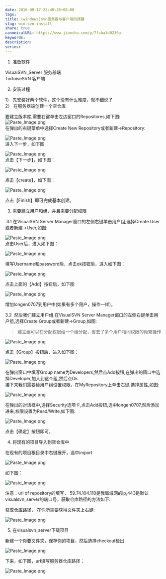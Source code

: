 ```yaml
---  
date: 2016-09-17 23:49:35+08:00  
tags:   
title: (windows)svn服务器与客户端的搭建  
slug: win-svn-install  
share: true  
canonicalURL: https://www.jianshu.com/p/7fcba3d0236a  
keywords:   
description:   
series:   
---  
```

  
1. 准备软件  
  
VisualSVN_Server     服务器端  
TortoiseSVN             客户端  
  
2. 安装过程  
  
1） 先安装好两个软件，这个没有什么难度，就不细说了  
2） 在服务器端创建一个空仓库  
  
要建立版本库,需要右键单击左边窗口的Repositores,如下图:  
![Paste_Image.png](/images/67eff45f5e396c9ad8966472d19e01ff.webp)  
在弹出的右键菜单中选择Create New Repository或者新建->Repository:  
  
![Paste_Image.png](/images/87b369a34baaf9a7f878c2e360da74ba.webp)  
进入下一步，如下图  
  
![Paste_Image.png](/images/292a936aa54c954fc941e4494472e913.webp)  
点击【下一步】，如下图：  
  
![Paste_Image.png](/images/71053e3298331446c4cea8094815dede.webp)  
  
点击【create】，如下图：  
  
![Paste_Image.png](/images/292a936aa54c954fc941e4494472e913.webp)  
  
点击【Finish】即可完成基本创建。  
  
3.  需要建立用户和组，并且需要分配权限  
  
 3.1 在VisualSVN Server Manager窗口的左侧右键单击用户组,选择Create User或者新建->User,如图:  
  
![Paste_Image.png](/images/292a936aa54c954fc941e4494472e913.webp)  
点击User后，进入如下图：  
  
![Paste_Image.png](/images/292a936aa54c954fc941e4494472e913.webp)  
  
填写Username和password后，点击ok按钮后，进入如下图：  
  
![Paste_Image.png](/images/292a936aa54c954fc941e4494472e913.webp)  
  
点击上面的【Add】按钮后，如下图  
  
![Paste_Image.png](/images/4eed15932091f69b36e814dfaf942295.webp)  
  
增加longen0707到用户中(如果有多个用户，操作一样)。  
  
3.2  然后我们建立用户组,在VisualSVN Server Manager窗口的左侧右键单击用户组,选择Create Group或者新建->Group,如图:  
  
> 建立组可以在分配权限给一个组分配，省去了多个用户相同权限的频繁操作  
  
![Paste_Image.png](/images/67eff45f5e396c9ad8966472d19e01ff.webp)  
  
点击【Group】按钮后，进入如下图：  
  
  
![Paste_Image.png](/images/67eff45f5e396c9ad8966472d19e01ff.webp)  
  
在弹出窗口中填写Group name为Developers,然后点Add按钮,在弹出的窗口中选择Developer,加入到这个组,然后点Ok.  
接下来我们需要给用户组设置权限，在MyRepository上单击右键,选择属性,如图:  
  
![Paste_Image.png](/images/292a936aa54c954fc941e4494472e913.webp)  
  
在弹出的对话框中,选择Security选项卡,点击Add按钮,选中longen0707,然后添加进来,权限设置为Read/Write,如下图:  
  
![Paste_Image.png](/images/71053e3298331446c4cea8094815dede.webp)  
  
点击【确定】按钮即可。  
  
4. 将现有的项目导入到空仓库中  
  
在现有的项目根目录中右键展开，选中import  
  
![Paste_Image.png](/images/71053e3298331446c4cea8094815dede.webp)  
  
如下图：  
  
![Paste_Image.png](/images/292a936aa54c954fc941e4494472e913.webp)  
  
注意：url of repository的填写， 59.74.104.110是我局域网的ip,443是默认visualsvn_server的端口号，获取仓库路径的方法如下:  
  
获取仓库路径， 在你所需要获得文件夹上右键:  
  
![Paste_Image.png](/images/292a936aa54c954fc941e4494472e913.webp)  
  
  
  
5. 在visualsvn_server下载项目  
  
新建一个你要文件夹，保存你的项目，然后选择checkout检出  
  
![Paste_Image.png](/images/71053e3298331446c4cea8094815dede.webp)  
  
下来，如下图，url填写服务器仓库路径：  
  
![Paste_Image.png](/images/71053e3298331446c4cea8094815dede.webp)